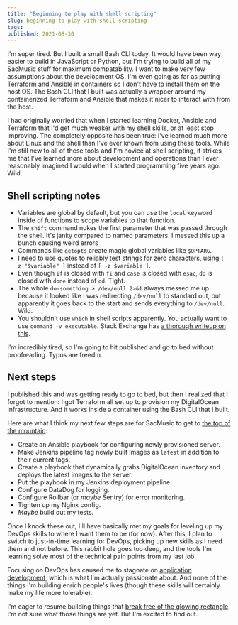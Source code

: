 ```yaml
---
title: "Beginning to play with shell scripting"
slug: beginning-to-play-with-shell-scripting
tags:
published: 2021-08-30
---
```


I'm super tired. But I built a small Bash CLI today. It would have been way easier to build in JavaScript or Python, but I'm trying to build all of my SacMusic stuff for maximum compatability. I want to make very few assumptions about the development OS. I'm even going as far as putting Terraform and Ansible in containers so I don't have to install them on the host OS. The Bash CLI that I built was actually a wrapper around my containerized Terraform and Ansible that makes it nicer to interact with from the host.

I had originally worried that when I started learning Docker, Ansible and Terraform that I'd get much weaker with my shell skills, or at least stop improving. The completely opposite has been true: I've learned much more about Linux and the shell than I've ever known from using these tools. While I'm still new to all of these tools and I'm novice at shell scripting, it strikes me that I've learned more about development and operations than I ever reasonably imagined I would when I started programming five years ago. Wild.

## Shell scripting notes

- Variables are global by default, but you can use the `local` keyword inside of functions to scope variables to that function.
- The `shift` command nukes the first parameter that was passed through the shell. It's janky compared to named parameters. I messed this up a bunch causing weird errors
- Commands like `getopts` create magic global variables like `$OPTARG`.
- I need to use quotes to reliably test strings for zero characters, using `[ -z "$variable" ]` instead of `[ -z $variable ]`.
- Even though `if` is closed with `fi` and `case` is closed with `esac`, `do` is closed with `done` instead of `od`. Tight.
- The whole `do-something > /dev/null 2>&1` always messed me up because it looked like I was redirecting `/dev/null` to standard out, but apparently it goes back to the start and sends everything to `/dev/null`. Wild.
- You shouldn't use `which` in shell scripts apparently. You actually want to use `command -v executable`. Stack Exchange has [a thorough writeup on this](https://unix.stackexchange.com/questions/85249/why-not-use-which-what-to-use-then/85250#85250).

I'm incredibly tired, so I'm going to hit published and go to bed without proofreading. Typos are freedm.

## Next steps

I published this and was getting ready to go to bed, but then I realized that I forgot to mention: I got Terraform all set up to provision my DigitalOcean infrastructure. And it works inside a container using the Bash CLI that I built.

Here are what I think my next few steps are for SacMusic to get to [the top of the mountain](https://tinkerlog.dev/journal/the-top-of-the-mountain):

- Create an Ansible playbook for configuring newly provisioned server.
- Make Jenkins pipeline tag newly built images as `latest` in addition to their current tags.
- Create a playbook that dynamically grabs DigitalOcean inventory and deploys the latest images to the server.
- Put the playbook in my Jenkins deployment pipeline.
- Configure DataDog for logging.
- Configure Rollbar (or _maybe_ Sentry) for error monitoring.
- Tighten up my Nginx config.
- _Maybe_ build out my tests.

Once I knock these out, I'll have basically met my goals for leveling up my DevOps skills to where I want them to be (for now). After this, I plan to switch to just-in-time learning for DevOps, picking up new skills as I need them and not before. This rabbit hole goes too deep, and the tools I'm learning solve most of the technical pain points from my last job.

Focusing on DevOps has caused me to stagnate on [application development](/journal/i-am-an-applications-programmer), which is what I'm actually passionate about. And none of the things I'm building enrich people's lives (though these skills will certainly make my life more tolerable).

I'm eager to resume building things that [break free of the glowing rectangle](/journal/bridging-the-glowing-rectangle-and-reality). I'm not sure what those things are yet. But I'm excited to find out.

